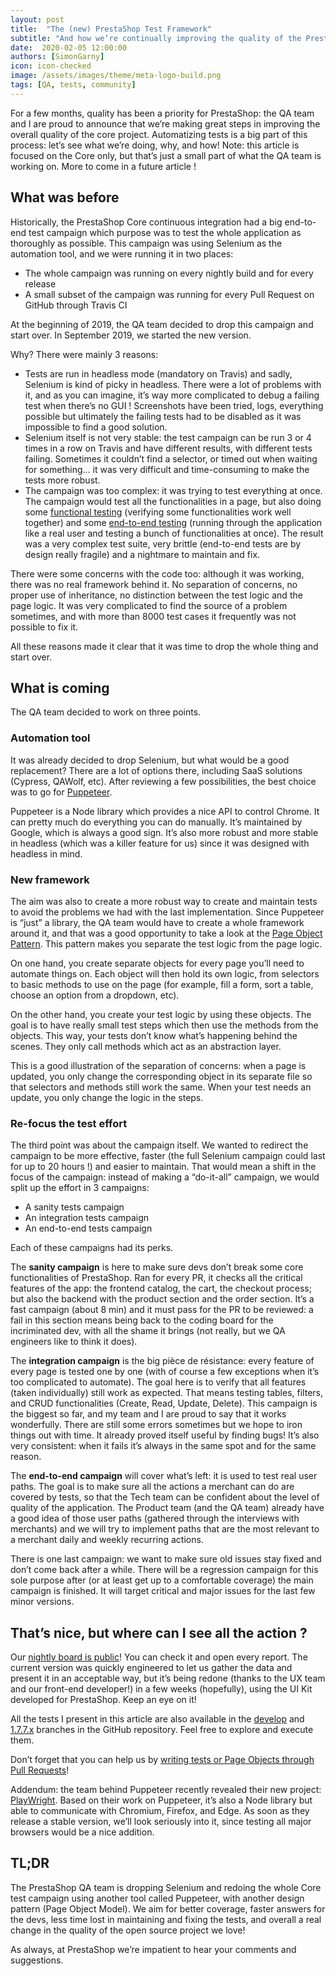 ```yaml
---
layout: post
title:  "The (new) PrestaShop Test Framework"
subtitle: "And how we’re continually improving the quality of the PrestaShop project"
date:  2020-02-05 12:00:00
authors: [SimonGarny]
icon: icon-checked
image: /assets/images/theme/meta-logo-build.png
tags: [QA, tests, community]
---
```


For a few months, quality has been a priority for PrestaShop: the QA team and I are proud to announce that we’re making great steps in improving the overall quality of the core project. Automatizing tests is a big part of this process: let’s see what we’re doing, why, and how!
Note: this article is focused on the Core only, but that’s just a small part of what the QA team is working on. More to come in a future article !


## What was before

Historically, the PrestaShop Core continuous integration had a big end-to-end test campaign which purpose was to test the whole application as thoroughly as possible. This campaign was using Selenium as the automation tool, and we were running it in two places:

- The whole campaign was running on every nightly build and for every release
- A small subset of the campaign was running for every Pull Request on GitHub through Travis CI

At the beginning of 2019, the QA team decided to drop this campaign and start over. In September 2019, we started the new version.

Why? There were mainly 3 reasons:

- Tests are run in headless mode (mandatory on Travis) and sadly, Selenium is kind of picky in headless. There were a lot of problems with it, and as you can imagine, it’s way more complicated to debug a failing test when there’s no GUI ! Screenshots have been tried, logs, everything possible but ultimately the failing tests had to be disabled as it was impossible to find a good solution.
- Selenium itself is not very stable: the test campaign can be run 3 or 4 times in a row on Travis and have different results, with different tests failing. Sometimes it couldn’t find a selector, or timed out when waiting for something… it was very difficult and time-consuming to make the tests more robust.
- The campaign was too complex: it was trying to test everything at once. The campaign would test all the functionalities in a page, but also doing some [functional testing](https://devdocs.prestashop.com/1.7/testing/how-to-create-your-own-web-acceptance-tests/#functional-tests) (verifying some functionalities work well together) and some [end-to-end testing](https://devdocs.prestashop.com/1.7/testing/how-to-create-your-own-web-acceptance-tests/#end-to-end-tests-soon) (running through the application like a real user and testing a bunch of functionalities at once). The result was a very complex test suite, very brittle (end-to-end tests are by design really fragile) and a nightmare to maintain and fix.

There were some concerns with the code too: although it was working, there was no real framework behind it. No separation of concerns, no proper use of inheritance, no distinction between the test logic and the page logic. It was very complicated to find the source of a problem sometimes, and with more than 8000 test cases it frequently was not possible to fix it.

All these reasons made it clear that it was time to drop the whole thing and start over.


## What is coming

The QA team decided to work on three points.

### Automation tool

It was already decided to drop Selenium, but what would be a good replacement? There are a lot of options there, including SaaS solutions (Cypress, QAWolf, etc). After reviewing a few possibilities, the best choice was to go for [Puppeteer](https://github.com/puppeteer/puppeteer).

Puppeteer is a Node library which provides a nice API to control Chrome. It can pretty much do everything you can do manually. It’s maintained by Google, which is always a good sign.
It’s also more robust and more stable in headless (which was a killer feature for us) since it was designed with headless in mind.


### New framework

The aim was also to create a more robust way to create and maintain tests to avoid the problems we had with the last implementation. Since Puppeteer is “just” a library, the QA team would have to create a whole framework around it, and that was a good opportunity to take a look at the [Page Object Pattern](https://martinfowler.com/bliki/PageObject.html). This pattern makes you separate the test logic from the page logic.

On one hand, you create separate objects for every page you’ll need to automate things on. Each object will then hold its own logic, from selectors to basic methods to use on the page (for example, fill a form, sort a table, choose an option from a dropdown, etc).

On the other hand, you create your test logic by using these objects. The goal is to have really small test steps which then use the methods from the objects. This way, your tests don’t know what’s happening behind the scenes. They only call methods which act as an abstraction layer.

This is a good illustration of the separation of concerns: when a page is updated, you only change the corresponding object in its separate file so that selectors and methods still work the same. When your test needs an update, you only change the logic in the steps.


### Re-focus the test effort

The third point was about the campaign itself. We wanted to redirect the campaign to be more effective, faster (the full Selenium campaign could last for up to 20 hours !) and easier to maintain. That would mean a shift in the focus of the campaign: instead of making a “do-it-all” campaign, we would split up the effort in 3 campaigns: 

- A sanity tests campaign
- An integration tests campaign
- An end-to-end tests campaign

Each of these campaigns had its perks.

The **sanity campaign** is here to make sure devs don’t break some core functionalities of PrestaShop. Ran for every PR, it checks all the critical features of the app: the frontend catalog, the cart, the checkout process; but also the backend with the product section and the order section. It’s a fast campaign (about 8 min) and it must pass for the PR to be reviewed: a fail in this section means being back to the coding board for the incriminated dev, with all the shame it brings (not really, but we QA engineers like to think it does).

The **integration campaign** is the big pièce de résistance: every feature of every page is tested one by one (with of course a few exceptions when it’s too complicated to automate). The goal here is to verify that all features (taken individually) still work as expected. That means testing tables, filters, and CRUD functionalities (Create, Read, Update, Delete).
This campaign is the biggest so far, and my team and I are proud to say that it works wonderfully. There are still some errors sometimes but we hope to iron things out with time. It already proved itself useful by finding bugs! It’s also very consistent: when it fails it’s always in the same spot and for the same reason.

The **end-to-end campaign** will cover what’s left: it is used to test real user paths. The goal is to make sure all the actions a merchant can do are covered by tests, so that the Tech team can be confident about the level of quality of the application. The Product team (and the QA team) already have a good idea of those user paths (gathered through the interviews with merchants) and we will try to implement paths that are the most relevant to a merchant daily and weekly recurring actions.

There is one last campaign: we want to make sure old issues stay fixed and don’t come back after a while. There will be a regression campaign for this sole purpose after (or at least get up to a comfortable coverage) the main campaign is finished. It will target critical and major issues for the last few minor versions.


## That’s nice, but where can I see all the action ?

Our [nightly board is public](https://nightly.prestashop.com/)! You can check it and open every report. The current version was quickly engineered to let us gather the data and present it in an acceptable way, but it’s being redone (thanks to the UX team and our front-end developer!) in a few weeks (hopefully), using the UI Kit developed for PrestaShop. Keep an eye on it!

All the tests I present in this article are also available in the [develop](https://github.com/PrestaShop/PrestaShop/tree/develop/tests/puppeteer) and [1.7.7.x](https://github.com/PrestaShop/PrestaShop/tree/1.7.7.x/tests/puppeteer) branches in the GitHub repository. Feel free to explore and execute them.

Don’t forget that you can help us by [writing tests or Page Objects through Pull Requests](https://devdocs.prestashop.com/1.7/testing/how-to-create-your-own-web-acceptance-tests/#creating-a-web-acceptance-test)!

Addendum: the team behind Puppeteer recently revealed their new project: [PlayWright](https://github.com/microsoft/playwright). Based on their work on Puppeteer, it’s also a Node library but able to communicate with Chromium, Firefox, and Edge. As soon as they release a stable version, we’ll look seriously into it, since testing all major browsers would be a nice addition.


## TL;DR

The PrestaShop QA team is dropping Selenium and redoing the whole Core test campaign using another tool called Puppeteer, with another design pattern (Page Object Model).
We aim for better coverage, faster answers for the devs, less time lost in maintaining and fixing the tests, and overall a real change in the quality of the open source project we love!

As always, at PrestaShop we’re impatient to hear your comments and suggestions.
